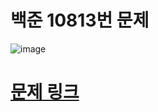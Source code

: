 # 백준 10813번 문제
![image](https://github.com/song011794/vehicle-break/assets/45446457/04ad17d6-5236-4e7d-bcce-c8c395673ddf)

# [문제 링크](https://www.acmicpc.net/problem/10813)